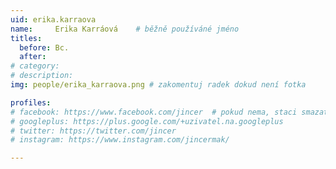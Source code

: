```yaml
---
uid: erika.karraova
name:     Erika Karráová  	# běžně používáné jméno
titles:
  before: Bc.
  after: 
# category:
# description: 
img: people/erika_karraova.png # zakomentuj radek dokud není fotka

profiles:
# facebook: https://www.facebook.com/jincer  # pokud nema, staci smazat tuto radku
# googleplus: https://plus.google.com/+uzivatel.na.googleplus
# twitter: https://twitter.com/jincer
# instagram: https://www.instagram.com/jincermak/ 

---
```

